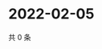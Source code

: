 # 2022-02-05

共 0 条

<!-- BEGIN WEIBO -->
<!-- 最后更新时间 Sat Feb 05 2022 08:13:00 GMT+0800 (China Standard Time) -->

<!-- END WEIBO -->
